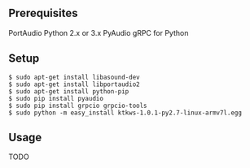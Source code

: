 ## Prerequisites

PortAudio
Python 2.x or 3.x
PyAudio
gRPC for Python

## Setup

    $ sudo apt-get install libasound-dev
    $ sudo apt-get install libportaudio2
    $ sudo apt-get install python-pip
    $ sudo pip install pyaudio
    $ sudo pip install grpcio grpcio-tools
    $ sudo python -m easy_install ktkws-1.0.1-py2.7-linux-armv7l.egg 
    
## Usage

TODO
